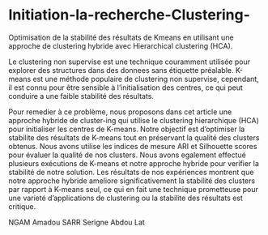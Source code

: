 # Initiation-la-recherche-Clustering-
Optimisation de la stabilité  des résultats de Kmeans en utilisant une approche de clustering hybride avec Hierarchical clustering (HCA).

Le clustering non supervise est une technique couramment utilisée pour explorer des structures dans des donnees sans étiquette préalable.
K-means est une méthode populaire de clustering non supervise, cependant, il est connu pour être sensible à l’initialisation des centres, ce qui peut conduire a une faible stabilité des résultats. 

Pour remedier à ce problème, nous proposons dans cet article une approche hybride de cluster-ing  qui utilise le clustering hierarchique (HCA) pour initialiser les centres de K-means.
Notre objectif est d’optimiser la stabilite des résultats de K-means tout en préservant la qualité des clusters obtenus.
Nous avons utilise les indices de mesure ARI et Silhouette scores pour évaluer la qualité de nos clusters. 
Nous avons egalement effectué plusieurs exécutions de K-means et notre approche hybride pour verifier la stabilité de notre solution.
Les résultats de nos expériences montrent que notre approche hybride ameliore significativement la stabilité des clusters par rapport à K-means seul, ce qui en fait une technique prometteuse pour une varieté d’applications de clustering ou
la stabilite des résultats est critique.


NGAM Amadou
SARR Serigne Abdou Lat
